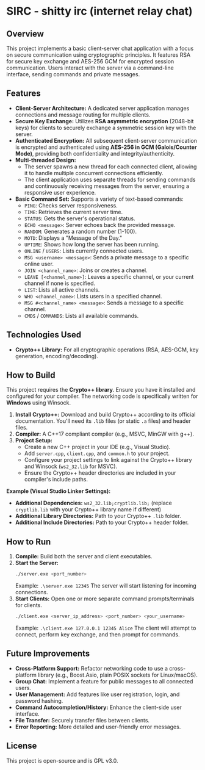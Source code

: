 # SIRC - shitty irc (internet relay chat)

## Overview

This project implements a basic client-server chat application with a focus on secure communication using cryptographic principles. It features RSA for secure key exchange and AES-256 GCM for encrypted session communication. Users interact with the server via a command-line interface, sending commands and private messages.

## Features

* **Client-Server Architecture:** A dedicated server application manages connections and message routing for multiple clients.
* **Secure Key Exchange:** Utilizes **RSA asymmetric encryption** (2048-bit keys) for clients to securely exchange a symmetric session key with the server.
* **Authenticated Encryption:** All subsequent client-server communication is encrypted and authenticated using **AES-256 in GCM (Galois/Counter Mode)**, providing both confidentiality and integrity/authenticity.
* **Multi-threaded Design:**
    * The server spawns a new thread for each connected client, allowing it to handle multiple concurrent connections efficiently.
    * The client application uses separate threads for sending commands and continuously receiving messages from the server, ensuring a responsive user experience.
* **Basic Command Set:** Supports a variety of text-based commands:
   * `PING`: Checks server responsiveness.
   * `TIME`: Retrieves the current server time.
   * `STATUS`: Gets the server's operational status.
   * `ECHO <message>`: Server echoes back the provided message.
   * `RANDOM`: Generates a random number (1-100).
   * `MOTD`: Displays a "Message of the Day."
   * `UPTIME`: Shows how long the server has been running.
   * `ONLINE` / `USERS`: Lists currently connected users.
   * `MSG <username> <message>`: Sends a private message to a specific online user.
   * `JOIN <channel_name>`: Joins or creates a channel.
   * `LEAVE [<channel_name>]`: Leaves a specific channel, or your current channel if none is specified.
   * `LIST`: Lists all active channels.
   * `WHO <channel_name>`: Lists users in a specified channel.
   * `MSG #<channel_name> <message>`: Sends a message to a specific channel.
   * `CMDS` / `COMMANDS`: Lists all available commands.

## Technologies Used

* **Crypto++ Library:** For all cryptographic operations (RSA, AES-GCM, key generation, encoding/decoding).

## How to Build

This project requires the **Crypto++ library**. Ensure you have it installed and configured for your compiler. The networking code is specifically written for **Windows** using Winsock.

1.  **Install Crypto++:** Download and build Crypto++ according to its official documentation. You'll need its `.lib` files (or static `.a` files) and header files.
2.  **Compiler:** A C++17 compliant compiler (e.g., MSVC, MinGW with g++).
3.  **Project Setup:**
    * Create a new C++ project in your IDE (e.g., Visual Studio).
    * Add `server.cpp`, `client.cpp`, and `common.h` to your project.
    * Configure your project settings to link against the Crypto++ library and Winsock (`ws2_32.lib` for MSVC).
    * Ensure the Crypto++ header directories are included in your compiler's include paths.

**Example (Visual Studio Linker Settings):**

* **Additional Dependencies:** `ws2_32.lib;cryptlib.lib;` (replace `cryptlib.lib` with your Crypto++ library name if different)
* **Additional Library Directories:** Path to your Crypto++ `.lib` folder.
* **Additional Include Directories:** Path to your Crypto++ header folder.

## How to Run

1.  **Compile:** Build both the server and client executables.
2.  **Start the Server:**
    ```bash
    ./server.exe <port_number>
    ```
    Example: `.\server.exe 12345`
    The server will start listening for incoming connections.
3.  **Start Clients:**
    Open one or more separate command prompts/terminals for clients.
    ```bash
    ./client.exe <server_ip_address> <port_number> <your_username>
    ```
    Example: `.\client.exe 127.0.0.1 12345 Alice`
    The client will attempt to connect, perform key exchange, and then prompt for commands.

## Future Improvements

* **Cross-Platform Support:** Refactor networking code to use a cross-platform library (e.g., Boost.Asio, plain POSIX sockets for Linux/macOS).
* **Group Chat:** Implement a feature for public messages to all connected users.
* **User Management:** Add features like user registration, login, and password hashing.
* **Command Autocompletion/History:** Enhance the client-side user interface.
* **File Transfer:** Securely transfer files between clients.
* **Error Reporting:** More detailed and user-friendly error messages.

## License

This project is open-source and is GPL v3.0.
